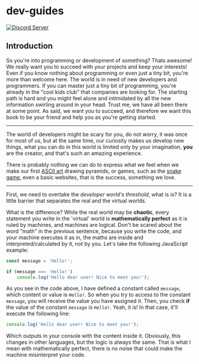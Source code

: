 # dev-guides

[![Discord Server](https://discordapp.com/api/guilds/282042352435200001/embed.png)](https://discord.gg/developers)

## Introduction

So you're into programming or development of something? Thats awesome! We really want you to succeed with your projects and keep your interests! Even if you know nothing about programming or even just a tiny bit, you're more than welcome here. The world is in need of new developers and programmers. If you can master just a tiny bit of programming, you're already in the "cool kids club" that companies are looking for. The starting path is hard and you might feel alone and intimidated by all the new information swirling around in your head. Trust me, we have all been there at some point. As said, we want you to succeed, and therefore we want this book to be your friend and help you as you're getting started.

***

The world of developers might be scary for you, do not worry, it was once for most of us, but at the same time, our curiosity makes us develop new things, what you can do in this world is limited only by your imagination, **you** are the creator, and that's such an amazing experience.

There is probably nothing we can do to express what we feel when we make our first [ASCII art](https://en.wikipedia.org/wiki/ASCII_art) drawing pyramids, or games, such as the [snake game](https://en.wikipedia.org/wiki/Snake_(video_game)), even a basic websites, that is the success, something we love.

***

First, we need to overtake the _developer world's threshold_, what is is? It is a little barrier that separates the real and the virtual worlds.

What is the difference? While the real world may be **chaotic**, every statement you write in the 'virtual' world is **mathematically perfect** as it is ruled by machines, and machines are logical. Don't be scared about the word "math" in the previous sentence, because you write the code, and your machine executes it as in, the maths are inside and interpreted/calculated by it, not by you. Let's take the following JavaScript example:

```javascript
const message = 'Hello!';

if (message === 'Hello!')
    console.log('Hello dear user! Nice to meet you!');
```

As you see in the code above, I have defined a constant called `message`, which content or value is `Hello!`. So when you try to access to the constant `message`, you will receive the value you have assigned it. Then, you check **if** the value of the constant `message` is `Hello!`. Yeah, it is! In that case, it'll execute the following line:

```javascript
console.log('Hello dear user! Nice to meet you!');
```

Which outputs in your console with the content inside it. Obviously, this changes in other languages, but the logic is always the same. That is what I mean with mathematically perfect, there is no noise that could make the machine misinterpret your code.
